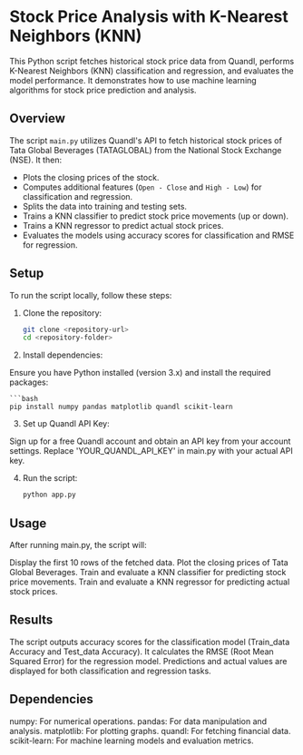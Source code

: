 # Stock Price Analysis with K-Nearest Neighbors (KNN)

This Python script fetches historical stock price data from Quandl, performs K-Nearest Neighbors (KNN) classification and regression, and evaluates the model performance. It demonstrates how to use machine learning algorithms for stock price prediction and analysis.

## Overview

The script `main.py` utilizes Quandl's API to fetch historical stock prices of Tata Global Beverages (TATAGLOBAL) from the National Stock Exchange (NSE). It then:
- Plots the closing prices of the stock.
- Computes additional features (`Open - Close` and `High - Low`) for classification and regression.
- Splits the data into training and testing sets.
- Trains a KNN classifier to predict stock price movements (up or down).
- Trains a KNN regressor to predict actual stock prices.
- Evaluates the models using accuracy scores for classification and RMSE for regression.

## Setup

To run the script locally, follow these steps:

1. Clone the repository:

   ```bash
   git clone <repository-url>
   cd <repository-folder>

2. Install dependencies:

Ensure you have Python installed (version 3.x) and install the required packages:
    
    ```bash
    pip install numpy pandas matplotlib quandl scikit-learn

3. Set up Quandl API Key:

Sign up for a free Quandl account and obtain an API key from your account settings. Replace 'YOUR_QUANDL_API_KEY' in main.py with your actual API key.

4. Run the script:
    ```bash
    python app.py

## Usage
After running main.py, the script will:

Display the first 10 rows of the fetched data.
Plot the closing prices of Tata Global Beverages.
Train and evaluate a KNN classifier for predicting stock price movements.
Train and evaluate a KNN regressor for predicting actual stock prices.

## Results
The script outputs accuracy scores for the classification model (Train_data Accuracy and Test_data Accuracy).
It calculates the RMSE (Root Mean Squared Error) for the regression model.
Predictions and actual values are displayed for both classification and regression tasks.

## Dependencies
numpy: For numerical operations.
pandas: For data manipulation and analysis.
matplotlib: For plotting graphs.
quandl: For fetching financial data.
scikit-learn: For machine learning models and evaluation metrics.
